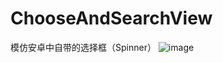 # ChooseAndSearchView
模仿安卓中自带的选择框（Spinner）
![image](https://github.com/LongJiangSB/ChooseAndSearchView/Images/selectImg.gif)
